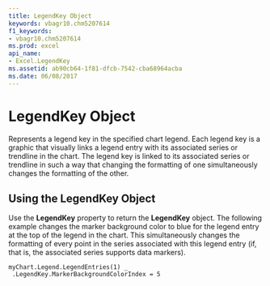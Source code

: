 ```yaml
---
title: LegendKey Object
keywords: vbagr10.chm5207614
f1_keywords:
- vbagr10.chm5207614
ms.prod: excel
api_name:
- Excel.LegendKey
ms.assetid: ab90cb64-1f81-dfcb-7542-cba68964acba
ms.date: 06/08/2017
---
```



# LegendKey Object

Represents a legend key in the specified chart legend. Each legend key is a graphic that visually links a legend entry with its associated series or trendline in the chart. The legend key is linked to its associated series or trendline in such a way that changing the formatting of one simultaneously changes the formatting of the other.


## Using the LegendKey Object

Use the  **LegendKey** property to return the **LegendKey** object. The following example changes the marker background color to blue for the legend entry at the top of the legend in the chart. This simultaneously changes the formatting of every point in the series associated with this legend entry (if, that is, the associated series supports data markers).


```
myChart.Legend.LegendEntries(1) _ 
 .LegendKey.MarkerBackgroundColorIndex = 5
```


